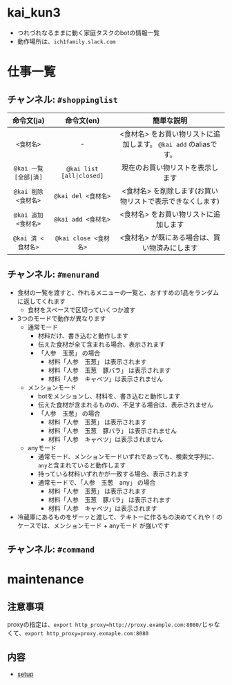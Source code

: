 kai_kun3
===

* つれづれなるままに動く家庭タスクのbotの情報一覧
* 動作場所は、`ich1family.slack.com`

# 仕事一覧

## チャンネル: `#shoppinglist`

| 命令文(ja) | 命令文(en) | 簡単な説明 |
| :---:  | :---: | :---: |
| `<食材名>` | - | <食材名> をお買い物リストに追加します。 `@kai add` のaliasです。|
| `@kai 一覧 [全部\|済]` | `@kai list [all\|closed]` | 現在のお買い物リストを表示します|
| `@kai 削除 <食材名>` | `@kai del <食材名>` | <食材名> を削除します(お買い物リストで表示できなくします) |
| `@kai 追加 <食材名>` | `@kai add <食材名>` | <食材名> をお買い物リストに追加します |
| `@kai 済 <食材名>` | `@kai close <食材名>` | <食材名> が既にある場合は、買い物済みにします |

## チャンネル: `#menurand`

* 食材の一覧を渡すと、作れるメニューの一覧と、おすすめの1品をランダムに返してくれます
	* 食材をスペースで区切っていくつか渡す
* 3つのモードで動作が異なります
	* 通常モード
		* 材料だけ、書き込むと動作します
		* 伝えた食材が全て含まれる場合、表示されます
		* 「人参　玉葱」 の場合
			* 材料「人参　玉葱」 は表示されます
			* 材料「人参　玉葱　豚バラ」 は表示されます
			* 材料「人参　キャベツ」は表示されません
	* メンションモード
		* botをメンションし、材料を、書き込むと動作します
		* 伝えた食材が含まれるものの、不足する場合は、表示されません
		* 「人参　玉葱」 の場合
			* 材料「人参　玉葱」 は表示されます
			* 材料「人参　玉葱　豚バラ」 は表示されません
			* 材料「人参　キャベツ」は表示されません
	* anyモード
		* 通常モード、メンションモードいずれであっても、検索文字列に、`any`と含まれていると動作します
		* 持っている材料いずれかが一致する場合、表示されます
		* 通常モードで、「人参　玉葱　any」 の場合
			* 材料「人参　玉葱」 は表示されます
			* 材料「人参　玉葱　豚バラ」 は表示されます
			* 材料「人参　キャベツ」は表示されます
* 冷蔵庫にあるものをザーッと渡して、テキトーに作るもの決めてくれや！のケースでは、メンションモード + anyモード が強いです

## チャンネル: `#command`

# maintenance

## 注意事項
proxyの指定は、`export http_proxy=http://proxy.example.com:8080/`じゃなくて、`export http_proxy=proxy.exmaple.com:8080`

## 内容

* [setup](ope/setup.md)
